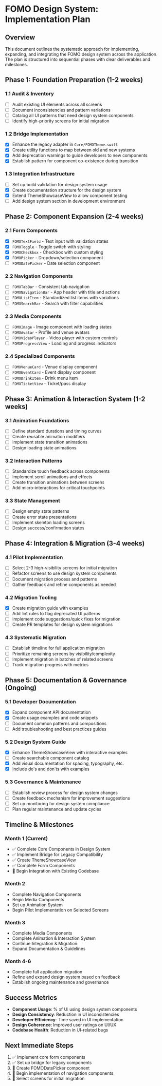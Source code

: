 # FOMO Design System: Implementation Plan

## Overview

This document outlines the systematic approach for implementing, expanding, and integrating the FOMO design system across the application. The plan is structured into sequential phases with clear deliverables and milestones.

## Phase 1: Foundation Preparation (1-2 weeks)

### 1.1 Audit & Inventory
- [ ] Audit existing UI elements across all screens
- [ ] Document inconsistencies and pattern variations
- [ ] Catalog all UI patterns that need design system components
- [ ] Identify high-priority screens for initial migration

### 1.2 Bridge Implementation
- [x] Enhance the legacy adapter in `Core/FOMOTheme.swift`
- [x] Create utility functions to map between old and new systems
- [x] Add deprecation warnings to guide developers to new components
- [x] Establish pattern for component co-existence during transition

### 1.3 Integration Infrastructure
- [ ] Set up build validation for design system usage
- [x] Create documentation structure for the design system
- [x] Extend ThemeShowcaseView to allow component testing
- [ ] Add design system section in development environment

## Phase 2: Component Expansion (2-4 weeks)

### 2.1 Form Components
- [x] `FOMOTextField` - Text input with validation states
- [x] `FOMOToggle` - Toggle switch with styling
- [x] `FOMOCheckbox` - Checkbox with custom styling
- [x] `FOMOPicker` - Dropdown/selection component
- [ ] `FOMODatePicker` - Date selection component

### 2.2 Navigation Components
- [ ] `FOMOTabBar` - Consistent tab navigation
- [ ] `FOMONavigationBar` - App header with title and actions
- [ ] `FOMOListItem` - Standardized list items with variations
- [ ] `FOMOSearchBar` - Search with filter capabilities

### 2.3 Media Components
- [ ] `FOMOImage` - Image component with loading states
- [ ] `FOMOAvatar` - Profile and venue avatars
- [ ] `FOMOVideoPlayer` - Video player with custom controls
- [ ] `FOMOProgressView` - Loading and progress indicators

### 2.4 Specialized Components
- [ ] `FOMOVenueCard` - Venue display component
- [ ] `FOMOEventCard` - Event display component
- [ ] `FOMODrinkItem` - Drink menu item
- [ ] `FOMOTicketView` - Ticket/pass display

## Phase 3: Animation & Interaction System (1-2 weeks)

### 3.1 Animation Foundations
- [ ] Define standard durations and timing curves
- [ ] Create reusable animation modifiers
- [ ] Implement state transition animations
- [ ] Design loading state animations

### 3.2 Interaction Patterns
- [ ] Standardize touch feedback across components
- [ ] Implement scroll animations and effects
- [ ] Create transition animations between screens
- [ ] Add micro-interactions for critical touchpoints

### 3.3 State Management
- [ ] Design empty state patterns
- [ ] Create error state presentations
- [ ] Implement skeleton loading screens
- [ ] Design success/confirmation states

## Phase 4: Integration & Migration (3-4 weeks)

### 4.1 Pilot Implementation
- [ ] Select 2-3 high-visibility screens for initial migration
- [ ] Refactor screens to use design system components
- [ ] Document migration process and patterns
- [ ] Gather feedback and refine components as needed

### 4.2 Migration Tooling
- [x] Create migration guide with examples
- [ ] Add lint rules to flag deprecated UI patterns
- [ ] Implement code suggestions/quick fixes for migration
- [ ] Create PR templates for design system migrations

### 4.3 Systematic Migration
- [ ] Establish timeline for full application migration
- [ ] Prioritize remaining screens by visibility/complexity
- [ ] Implement migration in batches of related screens
- [ ] Track migration progress with metrics

## Phase 5: Documentation & Governance (Ongoing)

### 5.1 Developer Documentation
- [x] Expand component API documentation
- [x] Create usage examples and code snippets
- [ ] Document common patterns and compositions
- [ ] Add troubleshooting and best practices guides

### 5.2 Design System Guide
- [x] Enhance ThemeShowcaseView with interactive examples
- [ ] Create searchable component catalog
- [x] Add visual documentation for spacing, typography, etc.
- [x] Include do's and don'ts with examples

### 5.3 Governance & Maintenance
- [ ] Establish review process for design system changes
- [ ] Create feedback mechanism for improvement suggestions
- [ ] Set up monitoring for design system compliance
- [ ] Plan regular maintenance and update cycles

## Timeline & Milestones

### Month 1 (Current)
- ✅ Complete Core Components in Design System
- ✅ Implement Bridge for Legacy Compatibility
- ✅ Create ThemeShowcaseView
- ✅ Complete Form Components
- 🔄 Begin Integration with Existing Codebase

### Month 2
- Complete Navigation Components
- Begin Media Components
- Set up Animation System
- Begin Pilot Implementation on Selected Screens

### Month 3
- Complete Media Components
- Complete Animation & Interaction System
- Continue Integration & Migration
- Expand Documentation & Guidelines

### Month 4-6
- Complete full application migration
- Refine and expand design system based on feedback
- Establish ongoing maintenance and governance

## Success Metrics

- **Component Usage**: % of UI using design system components
- **Design Consistency**: Reduction in UI inconsistencies
- **Developer Efficiency**: Time saved in UI implementation
- **Design Coherence**: Improved user ratings on UI/UX
- **Codebase Health**: Reduction in UI-related bugs

## Next Immediate Steps

1. ✅ Implement core form components
2. ✅ Set up bridge for legacy components
3. 🔄 Create FOMODatePicker component
4. 🔄 Begin implementation of navigation components 
5. 🔄 Select screens for initial migration 